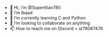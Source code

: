 - 👋 Hi, I’m @Supertitan780
- 👀 I’m Ibaad
- 🌱 I’m currently learning C and Python
- 💞️ I’m looking to collaborate on anything
- 📫 How to reach me on Discord = st780#7476

<!---
Supertitan780/Supertitan780 is a ✨ special ✨ repository because its `README.md` (this file) appears on your GitHub profile.
You can click the Preview link to take a look at your changes.
--->
